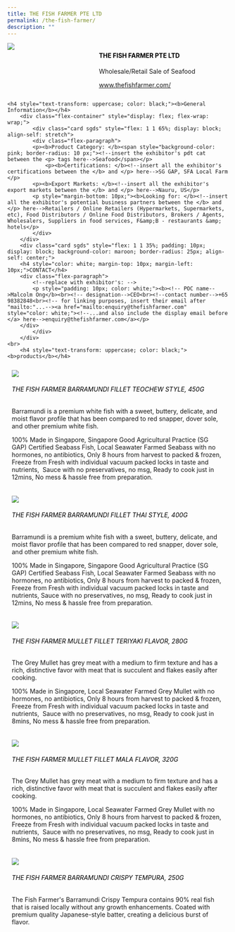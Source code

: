 ```yaml
---
title: THE FISH FARMER PTE LTD
permalink: /the-fish-farmer/
description: ""
---
```

<div class="flex-paragraph">
		<!--hi there! this is a comment and will provide you with instructional guides-->
		<!--insert booth number here!-->
		<p style="text-transform: uppercase"></p></div>
			<div class="flex-container" style="display: flex; flex-wrap: wrap;">
				<!--insert DOWNLOAD link of company logo between the " marks!-->
			<div class="card sgds" style="flex: 1 1 40%; display: block;"><img src="https://drive.google.com/uc?id=1ib4PM_p1Gg96klJqC01f6M5lFj-ETN9Q&amp;export=download"></div>
	<div class="card-sgds" style="flex: 1 1 58%; display: block; margin-left: 3px">
		<h4 style="text-transform: uppercase; color: black;"><!--insert the exhibitor's name between the <b> tags here--><b>THE FISH FARMER PTE LTD</b></h4><!--insert the exhibitor's description between the <p> tags here-->
		<p>Wholesale/Retail Sale of Seafood</p>
		<!--insert the exhibitor's website link, making sure there is "https:// www." present please. make sure the entire https link goes in between the " marks-->
		<p><a href="https://www.thefishfarmer.com/" target="_blank"><!--insert the www website link here (no need for https)-->www.thefishfarmer.com/</a></p>
	</div>
</div>



	<h4 style="text-transform: uppercase; color: black;"><b>General Information</b></h4>
		<div class="flex-container" style="display: flex; flex-wrap: wrap;">
			<div class="card sgds" style="flex: 1 1 65%; display: block; align-self: stretch">
			<div class="flex-paragraph">
			<p><b>Product Category: </b><span style="background-color: pink; border-radius: 10 px;"><!--insert the exhibitor's pdt cat between the <p> tags here-->Seafood</span></p> 
				<p><b>Certifications: </b><!--insert all the exhibitor's certifications between the </b> and </p> here-->SG GAP, SFA Local Farm </p>
			<p><b>Export Markets: </b><!--insert all the exhibitor's export markets between the </b> and </p> here-->Nauru, US</p>
			<p style="margin-bottom: 10px;"><b>Looking for: </b><!--insert all the exhibitor's potential business partners between the </b> and </p> here-->Retailers / Online Retailers (Hypermarkets, Supermarkets, etc), Food Distributors / Online Food Distributors, Brokers / Agents, Wholesalers, Suppliers in food services, F&amp;B - restaurants &amp; hotels</p>
			</div>
		</div>
		<div class="card sgds" style="flex: 1 1 35%; padding: 10px; display: block; background-color: maroon; border-radius: 25px; align-self: center;">
		<h4 style="color: white; margin-top: 10px; margin-left: 10px;">CONTACT</h4>
		<div class="flex-paragraph">
			<!--replace with exhibitor's: -->
			<p style="padding: 10px; color: white;"><b><!-- POC name-->Malcolm Ong</b><br><!-- designation-->CEO<br><!--contact number-->+65 98382848<br><!-- for linking purposes, insert their email after "mailto:"...--><a href="mailto:enquiry@thefishfarmer.com" style="color: white;"><!--...and also include the display email before </a> here-->enquiry@thefishfarmer.com</a></p>
		</div>
			</div>
		</div>
	<br>
		<h4 style="text-transform: uppercase; color: black;"><b>products</b></h4>
<div style="display: flex; flex-wrap: wrap;">
  <div class="card sgds" style="flex: 1 1 47%; margin: 10px; display: block;"><!--insert the exhibitor's DOWNLOAD image for product between the " marks here-->
	<div class="flex-image" style="display: block;"><img src="https://drive.google.com/u/0/uc?id=1wnhiCflWy-qiZnZDfkT1kapIuHzUrdbz&amp;export=download"></div>
	<div class="flex-paragraph">
		<h6 style="text-transform: uppercase; color: black;"><!--insert product name before </h6> and product description after <p>-->The Fish Farmer Barramundi Fillet Teochew Style, 450G</h6>
		<p>Barramundi is a premium white fish with a sweet, buttery, delicate, and moist flavor profile that has been compared to red snapper, dover sole, and other premium white fish. 

100% Made in Singapore, Singapore Good Agricultural Practice (SG GAP) Certified Seabass Fish, Local Seawater Farmed Seabass with no hormones, no antibiotics, Only 8 hours from harvest to packed &amp; frozen, Freeze from Fresh with individual vacuum packed locks in taste and nutrients, &nbsp;Sauce with no preservatives, no msg, Ready to cook just in 12mins, No mess &amp; hassle free from preparation.</p></div>
	</div>
		<div class="card sgds" style="flex: 1 1 47%; margin: 10px; display: block;">
		<div class="flex-image" style="display: block;"><img src="https://drive.google.com/u/0/uc?id=1bEaAwEqWlCTv9ykYUFtDLCxS42vXpji6&amp;export=download"></div>
	<div class="flex-paragraph">
		<h6 style="text-transform: uppercase; color: black;">The Fish Farmer Barramundi Fillet Thai Style, 400G</h6>
		<p>Barramundi is a premium white fish with a sweet, buttery, delicate, and moist flavor profile that has been compared to red snapper, dover sole, and other premium white fish. 

100% Made in Singapore, Singapore Good Agricultural Practice (SG GAP) Certified Seabass Fish, Local Seawater Farmed Seabass with no hormones, no antibiotics, Only 8 hours from harvest to packed &amp; frozen, Freeze from Fresh with individual vacuum packed locks in taste and nutrients,  Sauce with no preservatives, no msg, Ready to cook just in 12mins, No mess &amp; hassle free from preparation.</p></div>
	</div>
		<div class="card sgds" style="flex: 1 1 47%; margin: 10px; display: block;">
		<div class="flex-image" style="display: block;"><img src="https://drive.google.com/u/0/uc?id=1GqlySiH4WcfPbBR54bf_1Jzed4FfHff-&amp;export=download"></div>
	<div class="flex-paragraph">
		<h6 style="text-transform: uppercase; color: black;">The Fish Farmer Mullet Fillet Teriyaki Flavor, 280G</h6>
		<p>The Grey Mullet has grey meat with a medium to firm texture and has a rich, distinctive favor with meat that is succulent and flakes easily after cooking. 

100% Made in Singapore, Local Seawater Farmed Grey Mullet with no hormones, no antibiotics, Only 8 hours from harvest to packed &amp; frozen, Freeze from Fresh with individual vacuum packed locks in taste and nutrients, &nbsp;Sauce with no preservatives, no msg, Ready to cook just in 8mins, No mess &amp; hassle free from preparation.</p></div>
		</div>
		<div class="card sgds" style="flex: 1 1 47%; margin: 10px; display: block;">
		<div class="flex-image" style="display: block;"><img src="https://drive.google.com/u/0/uc?id=1oNk7nBijADeKqb9_svI3g1ThOBSYU1pl&amp;export=download"></div>
	<div class="flex-paragraph">
		<h6 style="text-transform: uppercase; color: black;">The Fish Farmer Mullet Fillet Mala Flavor, 320G</h6>
		<p>The Grey Mullet has grey meat with a medium to firm texture and has a rich, distinctive favor with meat that is succulent and flakes easily after cooking. 

100% Made in Singapore, Local Seawater Farmed Grey Mullet with no hormones, no antibiotics, Only 8 hours from harvest to packed &amp; frozen, Freeze from Fresh with individual vacuum packed locks in taste and nutrients, &nbsp;Sauce with no preservatives, no msg, Ready to cook just in 8mins, No mess &amp; hassle free from preparation.</p></div>
	</div>
		<div class="card sgds" style="flex: 1 1 47%; margin: 10px; display: block;">
		<div class="flex-image" style="display: block;"><img src="https://drive.google.com/u/0/uc?id=1JDf0JbYu94iD7WvvT8ZK6cQ5i_Auh_G1&amp;export=download"></div>
	<div class="flex-paragraph">
		<h6 style="text-transform: uppercase; color: black;">The Fish Farmer Barramundi Crispy Tempura, 250G</h6>
		<p>The Fish Farmer's Barramundi Crispy Tempura contains 90% real fish that is raised locally without any growth enhancements. Coated with premium quality Japanese-style batter, creating a delicious burst of flavor.</p></div>
	</div>
	<!--don't delete these 2 tags. double check how the layout looks on the right too and lemme know if there are any problems! thank u so much for ur hardwork!-->
	</div>